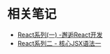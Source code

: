 # 相关笔记

- [React系列(一) -邂逅React开发](https://mp.weixin.qq.com/s/zCt4l31aqf4v1qGorG6tcA)
- [React系列二 - 核心JSX语法一](https://mp.weixin.qq.com/s/Ow3KeMuyBSh6sFavOx21_g)
